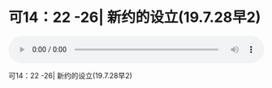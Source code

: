 # 可14：22 -26| 新约的设立(19.7.28早2)

<audio style="width: 100%;" preload="false" controls controlslist="nodownload"><source src="//file.simai.life/audio/mp3/old/27595.mp3" type="audio/mpeg">Your browser does not support the audio element.</audio>


<p>可14：22 -26| 新约的设立(19.7.28早2)</p>